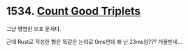 # 1534. [Count Good Triplets](./1534.cpp)

그냥 평범한 브포 문제다.

근데 Rust로 작성한 형은 똑같은 논리로 0ms인데 왜 난 23ms임??? 개꼴받네...
